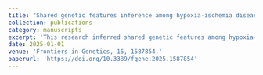 ```yaml
---
title: "Shared genetic features inference among hypoxia-ischemia diseases in the presence of heterogenous omics data based on a novel risk assessment method."
collection: publications
category: manuscripts
excerpt: 'This research inferred shared genetic features among hypoxia-ischemia diseases by analyzing heterogeneous omics data using a novel risk assessment method. (CRediT: Formal Analysis, SCI Q2, in press)'
date: 2025-01-01
venue: 'Frontiers in Genetics, 16, 1587854.'
paperurl: 'https://doi.org/10.3389/fgene.2025.1587854'
---
```

